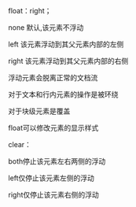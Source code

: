 float：right；

none		默认,该元素不浮动

left			该元素浮动到其父元素内部的左侧

right		该元素浮动到其父元素内部的右侧



浮动元素会脱离正常的文档流

对于文本和行内元素的操作是被环绕

对于块级元素是覆盖



float可以修改元素的显示样式



clear：

both停止该元素左右两侧的浮动

left仅停止该元素左侧的浮动

right仅停止该元素右侧的浮动

